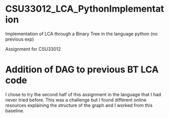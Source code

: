 # CSU33012_LCA_PythonImplementation
Implementation of LCA through a Binary Tree in the language python (no previous exp)

Assignment for CSU33012

# Addition of DAG to previous BT LCA code
I chose to try the second half of this assignment in the language that I had never tried before. This was a challenge but I found different online resources explaining the structure of the graph and I worked from this baseline.
